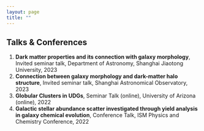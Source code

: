 ```yaml
---
layout: page
title: ""
---
```


## Talks & Conferences

<ol>
<li><b>Dark matter properties and its connection with galaxy morphology</b>, Invited seminar talk, Department of Astronomy, Shanghai Jiaotong University, 2023</li>

<li><b>Connection between galaxy morphology and dark-matter halo structure</b>, Invited seminar talk, Shanghai Astronomical Observatory, 2023</li>

<li><b>Globular Clusters in UDGs</b>, Seminar Talk (online), University of Arizona (online), 2022</li>

<li><b>Galactic stellar abundance scatter investigated through yield analysis in galaxy chemical evolution</b>, Conference Talk, ISM Physics and Chemistry Conference, 2022</li>
</ol>